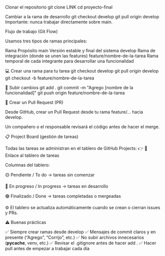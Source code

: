 Clonar el repositorio
git clone LINK
cd proyecto-final

Cambiar a la rama de desarrollo
git checkout develop
git pull origin develop
Importante: nunca trabajar directamente sobre main.


Flujo de trabajo (Git Flow)

Usamos tres tipos de ramas principales:

Rama	Propósito
main	Versión estable y final del sistema
develop	Rama de integración (donde se unen las features)
feature/nombre-de-la-tarea	Rama temporal de cada integrante para desarrollar una funcionalidad


💻 Crear una rama para tu tarea
git checkout develop
git pull origin develop
git checkout -b feature/nombre-de-la-tarea



🧱 Subir cambios
git add .
git commit -m "Agrego [nombre de la funcionalidad]"
git push origin feature/nombre-de-la-tarea


🔁 Crear un Pull Request (PR)

Desde GitHub, crear un Pull Request desde tu rama feature/... hacia develop.

Un compañero o el responsable revisará el código antes de hacer el merge.



📋 Project Board (gestión de tareas)

Todas las tareas se administran en el tablero de GitHub Projects:
👉 🔗 Enlace al tablero de tareas

Columnas del tablero:

🟡 Pendiente / To do → tareas sin comenzar

🔵 En progreso / In progress → tareas en desarrollo

🟢 Finalizado / Done → tareas completadas o mergeadas

⚙️ El tablero se actualiza automáticamente cuando se crean o cierran issues y PRs.

⚠️ Buenas prácticas

✅ Siempre crear ramas desde develop
✅ Mensajes de commit claros y en presente (“Agrego”, “Corrijo”, etc.)
✅ No subir archivos innecesarios (__pycache__, venv, etc.)
✅ Revisar el .gitignore antes de hacer add .
✅ Hacer pull antes de empezar a trabajar cada día
